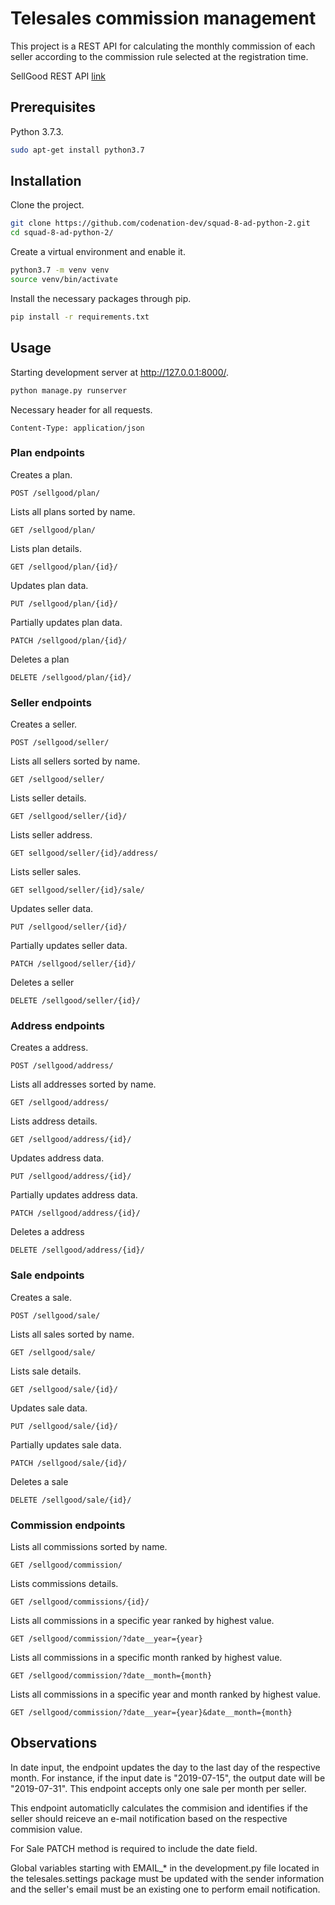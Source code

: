 # Telesales commission management

This project is a REST API for calculating the monthly commission of each seller according to the commission rule selected at the registration time.

SellGood REST API [link](http://telesale.herokuapp.com/sellgood/)

## Prerequisites

Python 3.7.3.
```bash
sudo apt-get install python3.7
```

## Installation

Clone the project.
```bash
git clone https://github.com/codenation-dev/squad-8-ad-python-2.git
cd squad-8-ad-python-2/
```

Create a virtual environment and enable it.
```bash
python3.7 -m venv venv
source venv/bin/activate
```

Install the necessary packages through pip.
```bash
pip install -r requirements.txt
```

## Usage

Starting development server at http://127.0.0.1:8000/.
```bash
python manage.py runserver
```

Necessary header for all requests.
```
Content-Type: application/json
```

### Plan endpoints

Creates a plan.
```
POST /sellgood/plan/
```
Lists all plans sorted by name.
```
GET /sellgood/plan/
```
Lists plan details.
```
GET /sellgood/plan/{id}/
```
Updates plan data.
```
PUT /sellgood/plan/{id}/
```
Partially updates plan data.
```
PATCH /sellgood/plan/{id}/
```
Deletes a plan
```
DELETE /sellgood/plan/{id}/
```

### Seller endpoints

Creates a seller.
```
POST /sellgood/seller/
```
Lists all sellers sorted by name.
```
GET /sellgood/seller/
```
Lists seller details.
```
GET /sellgood/seller/{id}/
```
Lists seller address.
```
GET sellgood/seller/{id}/address/
```
Lists seller sales.
```
GET sellgood/seller/{id}/sale/
```
Updates seller data.
```
PUT /sellgood/seller/{id}/
```
Partially updates seller data.
```
PATCH /sellgood/seller/{id}/
```
Deletes a seller
```
DELETE /sellgood/seller/{id}/
```

### Address endpoints

Creates a address.
```
POST /sellgood/address/
```
Lists all addresses sorted by name.
```
GET /sellgood/address/
```
Lists address details.
```
GET /sellgood/address/{id}/
```
Updates address data.
```
PUT /sellgood/address/{id}/
```
Partially updates address data.
```
PATCH /sellgood/address/{id}/
```
Deletes a address
```
DELETE /sellgood/address/{id}/
```

### Sale endpoints

Creates a sale.
```
POST /sellgood/sale/
```
Lists all sales sorted by name.
```
GET /sellgood/sale/
```
Lists sale details.
```
GET /sellgood/sale/{id}/
```
Updates sale data.
```
PUT /sellgood/sale/{id}/
```
Partially updates sale data.
```
PATCH /sellgood/sale/{id}/
```
Deletes a sale
```
DELETE /sellgood/sale/{id}/
```

### Commission endpoints

Lists all commissions sorted by name.
```
GET /sellgood/commission/
```
Lists commissions details.
```
GET /sellgood/commissions/{id}/
```
Lists all commissions in a specific year ranked by highest value.
```
GET /sellgood/commission/?date__year={year}
```
Lists all commissions in a specific month ranked by highest value.
```
GET /sellgood/commission/?date__month={month}
```
Lists all commissions in a specific year and month ranked by highest value.
```
GET /sellgood/commission/?date__year={year}&date__month={month}
```

## Observations

In date input, the endpoint updates the day to the last day of the respective month. For instance, if the input date is "2019-07-15", the output date will be "2019-07-31". This endpoint accepts only one sale per month per seller.

This endpoint  automaticlly calculates the commision and identifies if the seller should reiceve an e-mail notification based on the respective commision value.

For Sale PATCH method is required to include the date field.

Global variables starting with EMAIL_* in the development.py file located in the telesales.settings package must be updated with the sender information and the seller's email must be an existing one to perform email notification.
